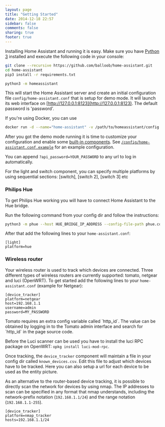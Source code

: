 ```yaml
---
layout: page
title: "Getting Started"
date: 2014-12-18 22:57
sidebar: false
comments: false
sharing: true
footer: true
---
```


Installing Home Assistant and running it is easy. Make sure you have [Python 3](https://www.python.org/downloads/) installed and execute the following code in your console:

```bash
git clone --recursive https://github.com/balloob/home-assistant.git
cd home-assistant
pip3 install -r requirements.txt

python3 -m homeassistant
```

This will start the Home Assistant server and create an initial configuration file `config/home-assistant.conf` that is setup for demo mode. It will launch its web interface on [http://127.0.0.1:8123](http://127.0.0.1:8123). The default password is 'password'.

If you're using Docker, you can use

```bash
docker run -d --name="home-assistant" -v /path/to/homeassistant/config:/config -v /etc/localtime:/etc/localtime:ro -p 8123:8123 balloob/home-assistant
```

After you got the demo mode running it is time to customize your configuration and enable some [built-in components]({{site_root}}/components/). See [`/config/home-assistant.conf.example`](https://github.com/balloob/home-assistant/blob/master/config/home-assistant.conf.example) for an example configuration.

<p class='note'>
You can append <code>?api_password=YOUR_PASSWORD</code> to any url to log in automatically.
</p>

<p class='note'>
For the light and switch component, you can specify multiple platforms by using sequential sections: [switch], [switch 2], [switch 3] etc
</p>

### Philips Hue
To get Philips Hue working you will have to connect Home Assistant to the Hue bridge.

Run the following command from your config dir and follow the instructions:

```bash
python3 -m phue --host HUE_BRIDGE_IP_ADDRESS --config-file-path phue.conf
```

After that add the following lines to your `home-assistant.conf`:

```
[light]
platform=hue
```

### Wireless router

Your wireless router is used to track which devices are connected. Three different types of wireless routers are currently supported: tomato, netgear and luci (OpenWRT). To get started add the following lines to your `home-assistant.conf` (example for Netgear):

```
[device_tracker]
platform=netgear
host=192.168.1.1
username=admin
password=MY_PASSWORD
```

<p class='note' data-title='on Tomato'>
Tomato requires an extra config variable called `http_id`. The value can be obtained by logging in to the Tomato admin interface and search for `http_id` in the page source code.
</p>

<p class='note' data-title='on Luci'>
Before the Luci scanner can be used you have to install the luci RPC package on OpenWRT: <code>opkg install luci-mod-rpc</code>.
</p>

Once tracking, the `device_tracker` component will maintain a file in your config dir called `known_devices.csv`. Edit this file to adjust which devices have to be tracked. Here you can also setup a url for each device to be used as the entity picture.

As an alternative to the router-based device tracking, it is possible to directly scan the network for devices by using nmap. The IP addresses to scan can be specified in any format that nmap understands, including the network-prefix notation (`192.168.1.1/24`) and the range notation (`192.168.1.1-255`).

```
[device_tracker]
platform=nmap_tracker
hosts=192.168.1.1/24
```
